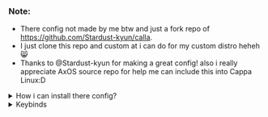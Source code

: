 ### Note:
- There config not made by me btw and just a fork repo of https://github.com/Stardust-kyun/calla.
- I just clone this repo and custom at i can do for my custom distro heheh😸
- Thanks to @Stardust-kyun for making a great config! also i really appreciate AxOS source repo for help me can include this into Cappa Linux:D
<details>
<summary>How i can install there config?</summary>
<br/>
1. <strong>Install there dependancy packages:</strong>
  
```
ttf-material-icons-git
libinput-gestures  
calla
awesome-git
lua-pam-git
alacritty
nautilus
polkit-gnome
cbatticon
blueman
ttf-roboto
noto-fonts-emoji
playerctl
redshift
xsettingsd
galculator
baobab
gnome-characters
mousepad
gparted
wmctrl
lollypop
firefox
networkmanager
gtk2
gtk3
gtk4
```
<br/>

2. <strong>git clone this repo then makepkg -si or you can use yay -Bi for install local clone repo have PKGBUILD inside.</strong>

<br/>

3. <strong>Done! here you go!</strong>
</details>
<details>
  <summary>Keybinds</summary>
<strong>Not now but if you want you can see in https://www.axos-project.com/docs/guides/calla/ for keybinds and how to custom;)</strong>
</details>
